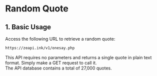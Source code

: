 # Random Quote

## 1. Basic Usage
Access the following URL to retrieve a random quote:

```txt
https://zeapi.ink/v1/onesay.php
```

This API requires no parameters and returns a single quote in plain text format. Simply make a GET request to call it.  
The API database contains a total of 27,000 quotes.